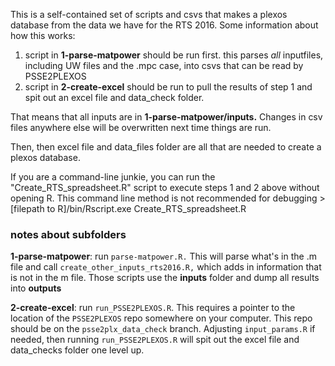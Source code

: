 This is a self-contained set of scripts and csvs that makes a plexos database from the data we have for the RTS 2016. Some information about how this works:

1. script in **1-parse-matpower** should be run first. this parses *all* inputfiles, including UW files and the .mpc case, into csvs that can be read by PSSE2PLEXOS
2. script in **2-create-excel** should be run to pull the results of step 1 and spit out an excel file and data_check folder.

That means that all inputs are in **1-parse-matpower/inputs.** Changes in csv files anywhere else will be overwritten next time things are run.

Then, then excel file and data_files folder are all that are needed to create a plexos database.

If you are a command-line junkie, you can run the "Create_RTS_spreadsheet.R" script to execute steps 1 and 2 above without opening R.
This command line method is not recommended for debugging
	> [filepath to R]/bin/Rscript.exe Create_RTS_spreadsheet.R

### notes about subfolders

**1-parse-matpower**: run `parse-matpower.R.` This will parse what's in the .m file and call `create_other_inputs_rts2016.R,` which adds in information that is not in the m file. Those scripts use the **inputs** folder and dump all results into **outputs**

**2-create-excel**: run `run_PSSE2PLEXOS.R`. This requires a pointer to the location of the `PSSE2PLEXOS` repo somewhere on your computer. This repo should be on the `psse2plx_data_check` branch. Adjusting `input_params.R` if needed, then running `run_PSSE2PLEXOS.R` will spit out the excel file and data_checks folder one level up.
